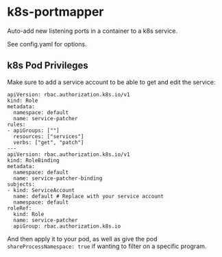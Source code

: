 # k8s-portmapper

Auto-add new listening ports in a container to a k8s service.

See config.yaml for options.

## k8s Pod Privileges

Make sure to add a service account to be able to get and edit the service:
```
apiVersion: rbac.authorization.k8s.io/v1
kind: Role
metadata:
  namespace: default
  name: service-patcher
rules:
- apiGroups: [""]
  resources: ["services"]
  verbs: ["get", "patch"]
---
apiVersion: rbac.authorization.k8s.io/v1
kind: RoleBinding
metadata:
  namespace: default
  name: service-patcher-binding
subjects:
- kind: ServiceAccount
  name: default # Replace with your service account
  namespace: default
roleRef:
  kind: Role
  name: service-patcher
  apiGroup: rbac.authorization.k8s.io
```

And then apply it to your pod, as well as give the pod `shareProcessNamespace: true` if wanting to filter on a specific program.
